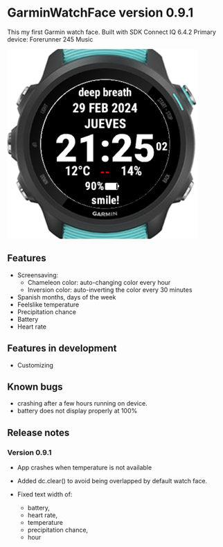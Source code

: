 # GarminWatchFace version 0.9.1

This my first Garmin watch face.
Built with SDK Connect IQ 6.4.2
Primary device: Forerunner 245 Music

![watchFacePhto](./myFirstWatchFace.png)

## Features

- Screensaving:
  - Chameleon color: auto-changing color every hour
  - Inversion color: auto-inverting the color every 30 minutes
- Spanish months, days of the week
- Feelslike temperature
- Precipitation chance
- Battery
- Heart rate

## Features in development

- Customizing

## Known bugs

- crashing after a few hours running on device.
- battery does not display properly at 100%

## Release notes
### Version 0.9.1
- App crashes when temperature is not available

- Added dc.clear() to avoid being overlapped by default watch face.
- Fixed text width of:
    - battery,
    - heart rate,
    - temperature
    - precipitation chance,
    - hour
